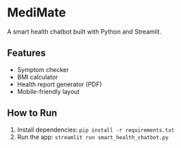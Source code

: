 # MediMate
A smart health chatbot built with Python and Streamlit.

## Features
- Symptom checker
- BMI calculator
- Health report generator (PDF)
- Mobile-friendly layout

## How to Run
1. Install dependencies: `pip install -r requirements.txt`
2. Run the app: `streamlit run smart_health_chatbot.py`
